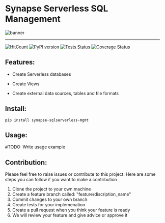 # Synapse Serverless SQL Management

![banner](https://BMeyn.github.io/temp_python_pkg//docs/images/project-banner.png)

*****

[![HitCount](https://hits.dwyl.com/BMeyn/temp_python_pkg.svg?style=flat-square)](http://hits.dwyl.com/BMeyn/temp_python_pkg)
[![PyPI version](https://badge.fury.io/py/BMeyn.svg)](https://badge.fury.io/py/BMeyn)
[![Tests Status](https://BMeyn.github.io/temp_python_pkg/docs/badget/unittest-badget.svg?dummy=8484744)]()
[![Coverage Status](https://BMeyn.github.io/temp_python_pkg/docs/badget/coverage-badget.svg?dummy=8484744)]()

## Features:

  - Create Serverless databases

  - Create Views

  - Create external data sources, tables and file formats


## Install:

```
pip install synapse-sqlserverless-mgmt
```

## Usage:

#TODO: Write usage example

## Contribution:

Please feel free to raise issues or contribute to this project. Here are some steps you can follow if you want to make a contribution

1. Clone the project to your own machine
2. Create a feature branch called: "feature/discription_name"
3. Commit changes to your own branch
4. Create tests for your implemenation
5. Create a pull request when you think your feature is ready
6. We will review your feature and give advice or approve it
